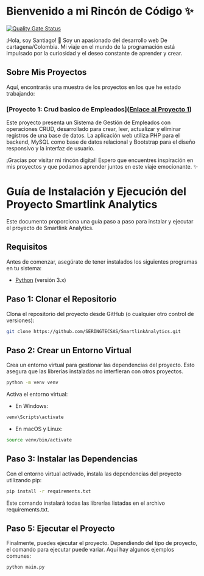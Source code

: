 # Bienvenido a mi Rincón de Código ✨
[![Quality Gate Status](https://sonarcloud.io/api/project_badges/measure?project=santiagomarmol_Portafolio&metric=alert_status)](https://sonarcloud.io/summary/new_code?id=santiagomarmol_Portafolio)

¡Hola, soy Santiago! 👋 Soy un apasionado del desarrollo web De cartagena/Colombia. Mi viaje en el mundo de la programación está impulsado por la curiosidad y el deseo constante de aprender y crear.

## Sobre Mis Proyectos

Aquí, encontrarás una muestra de los proyectos en los que he estado trabajando:
### [Proyecto 1: Crud basico de Empleados]([Enlace al Proyecto 1](https://github.com/santiagomarmol/Portafolio/tree/main/CRUD%20Empleados))
Este proyecto presenta un Sistema de Gestión de Empleados con operaciones CRUD, desarrollado para crear, leer, actualizar y eliminar registros de una base de datos. La aplicación web utiliza PHP para el backend, MySQL como base de datos relacional y Bootstrap para el diseño responsivo y la interfaz de usuario.

¡Gracias por visitar mi rincón digital! Espero que encuentres inspiración en mis proyectos y que podamos aprender juntos en este viaje emocionante. ✨




# Guía de Instalación y Ejecución del Proyecto Smartlink Analytics

Este documento proporciona una guía paso a paso para instalar y ejecutar el proyecto de Smartlink Analytics.

## Requisitos

Antes de comenzar, asegúrate de tener instalados los siguientes programas en tu sistema:

- [Python](https://www.python.org/downloads/) (versión 3.x)

## Paso 1: Clonar el Repositorio

Clona el repositorio del proyecto desde GitHub (o cualquier otro control de versiones):

```bash
git clone https://github.com/SERINGTECSAS/SmartlinkAnalytics.git
```
## Paso 2: Crear un Entorno Virtual

Crea un entorno virtual para gestionar las dependencias del proyecto. Esto asegura que las librerías instaladas no interfieran con otros proyectos.
```bash
python -m venv venv
```
Activa el entorno virtual:
- En Windows:
```bash
venv\Scripts\activate
```
- En macOS y Linux:
 ```bash
source venv/bin/activate
``` 
## Paso 3: Instalar las Dependencias
Con el entorno virtual activado, instala las dependencias del proyecto utilizando pip:
 ```bash
pip install -r requirements.txt
```
Este comando instalará todas las librerías listadas en el archivo requirements.txt.

## Paso 5: Ejecutar el Proyecto
Finalmente, puedes ejecutar el proyecto. Dependiendo del tipo de proyecto, el comando para ejecutar puede variar. Aquí hay algunos ejemplos comunes:
 ```bash
python main.py
```
